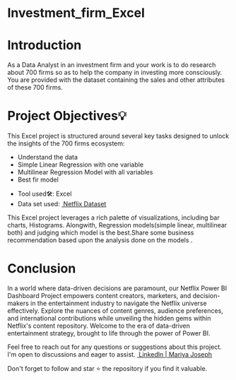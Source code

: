 # Investment_firm_Excel
<h1><a name="introduction">Introduction</a></h1>
<p> As a Data Analyst in an investment firm and your work is to do research about
700 firms so as to help the company in investing more consciously. You are provided with the
dataset containing the sales and other attributes of these 700 firms.</p>
<h1><a name="projectobjectives">Project Objectives💡</a></h1>
<p>This Excel project is structured around several key tasks designed to unlock the insights of the 700 firms ecosystem:</p>
<ul>
  <li> Understand the data </li>
  <li> Simple Linear Regression with one variable</li>
  <li> Multilinear Regression Model with all variables</li>
  <li>Best fir model</li>
</ul>

<ul><li>Tool used🛠️: Excel</li>
<li> Data set used: <a href="">
         <img src=" Netflix Dataset" alt=""> Netflix Dataset</a></li></ul>
<p> This Excel project leverages a rich palette of visualizations, including bar charts, Histograms. Alongwith, Regression models(simple linear, multilinear both) and judging which model is the best.Share some business recommendation based upon the analysis done on the models .</p>
<h1><a name="conclusion">Conclusion</a></h1>
<p>In a world where data-driven decisions are paramount, our Netflix Power BI Dashboard Project empowers content creators, marketers, and decision-makers in the entertainment industry to navigate the Netflix universe effectively. Explore the nuances of content genres, audience preferences, and international contributions while unveiling the hidden gems within Netflix's content repository. Welcome to the era of data-driven entertainment strategy, brought to life through the power of Power BI.</p>

<p>Feel free to reach out for any questions or suggestions about this project. I'm open to discussions and eager to assist.
  <a href="https://www.linkedin.com/in/mariya-jos/">
  <img src=" Linkedln | Mariya Joseph" alt=""> Linkedln | Mariya Joseph</a><br>
  <p> Don't forget to follow and star ⭐ the repository if you find it valuable.</p>
